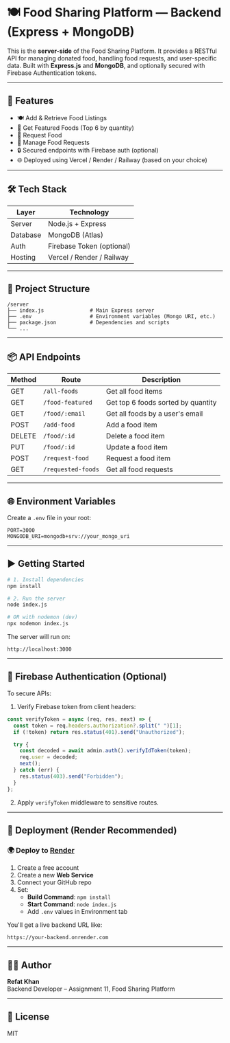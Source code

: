 # 🍽️ Food Sharing Platform — Backend (Express + MongoDB)

This is the **server-side** of the Food Sharing Platform. It provides a RESTful API for managing donated food, handling food requests, and user-specific data. Built with **Express.js** and **MongoDB**, and optionally secured with Firebase Authentication tokens.

---

## 🚀 Features

- 🍽 Add & Retrieve Food Listings
- 🌟 Get Featured Foods (Top 6 by quantity)
- 🙋 Request Food
- 🧾 Manage Food Requests
- 🔒 Secured endpoints with Firebase auth (optional)
- 🌐 Deployed using Vercel / Render / Railway (based on your choice)

---

## 🛠 Tech Stack

| Layer    | Technology         |
|----------|--------------------|
| Server   | Node.js + Express  |
| Database | MongoDB (Atlas)    |
| Auth     | Firebase Token (optional) |
| Hosting  | Vercel / Render / Railway |

---

## 📁 Project Structure

```
/server
├── index.js               # Main Express server
├── .env                   # Environment variables (Mongo URI, etc.)
├── package.json           # Dependencies and scripts
└── ...
```

---

## 📦 API Endpoints

| Method | Route                       | Description                        |
|--------|----------------------------|------------------------------------|
| GET    | `/all-foods`               | Get all food items                 |
| GET    | `/food-featured`           | Get top 6 foods sorted by quantity |
| GET    | `/food/:email`             | Get all foods by a user's email    |
| POST   | `/add-food`                | Add a food item                    |
| DELETE | `/food/:id`                | Delete a food item                 |
| PUT    | `/food/:id`                | Update a food item                 |
| POST   | `/request-food`            | Request a food item                |
| GET    | `/requested-foods`         | Get all food requests              |

---

## 🌐 Environment Variables

Create a `.env` file in your root:

```env
PORT=3000
MONGODB_URI=mongodb+srv://your_mongo_uri
```

---

## ▶️ Getting Started

```bash
# 1. Install dependencies
npm install

# 2. Run the server
node index.js

# OR with nodemon (dev)
npx nodemon index.js
```

The server will run on:
```
http://localhost:3000
```

---

## 🔐 Firebase Authentication (Optional)

To secure APIs:
1. Verify Firebase token from client headers:

```js
const verifyToken = async (req, res, next) => {
  const token = req.headers.authorization?.split(" ")[1];
  if (!token) return res.status(401).send("Unauthorized");

  try {
    const decoded = await admin.auth().verifyIdToken(token);
    req.user = decoded;
    next();
  } catch (err) {
    res.status(403).send("Forbidden");
  }
};
```

2. Apply `verifyToken` middleware to sensitive routes.

---

## 🚀 Deployment (Render Recommended)

### 🌍 Deploy to [Render](https://render.com)

1. Create a free account
2. Create a new **Web Service**
3. Connect your GitHub repo
4. Set:
   - **Build Command**: `npm install`
   - **Start Command**: `node index.js`
   - Add `.env` values in Environment tab

You'll get a live backend URL like:
```
https://your-backend.onrender.com
```

---

## 🧑‍💻 Author

**Refat Khan**  
Backend Developer – Assignment 11, Food Sharing Platform

---

## 📄 License

MIT
